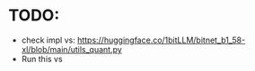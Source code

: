 # TODO:
- check impl vs: https://huggingface.co/1bitLLM/bitnet_b1_58-xl/blob/main/utils_quant.py
- Run this vs  